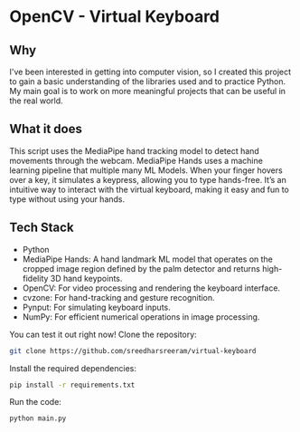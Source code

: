 # OpenCV - Virtual Keyboard

## Why

I've been interested in getting into computer vision, so I created this project to gain a basic understanding of the libraries used and to practice Python. My main goal is to work on more meaningful projects that can be useful in the real world.

## What it does

This script uses the MediaPipe hand tracking model to detect hand movements through the webcam. MediaPipe Hands uses a machine learning pipeline that multiple many ML Models. When your finger hovers over a key, it simulates a keypress, allowing you to type hands-free. It’s an intuitive way to interact with the virtual keyboard, making it easy and fun to type without using your hands.


## Tech Stack
- Python
- MediaPipe Hands:  A hand landmark ML model that operates on the cropped image region defined by the palm detector and returns high-fidelity 3D hand keypoints.
- OpenCV: For video processing and rendering the keyboard interface.
- cvzone: For hand-tracking and gesture recognition.
- Pynput: For simulating keyboard inputs.
- NumPy: For efficient numerical operations in image processing.

You can test it out right now!
Clone the repository:
```sh
git clone https://github.com/sreedharsreeram/virtual-keyboard
```
Install the required dependencies:
```sh
pip install -r requirements.txt
```
Run the code:
```sh
python main.py
```

